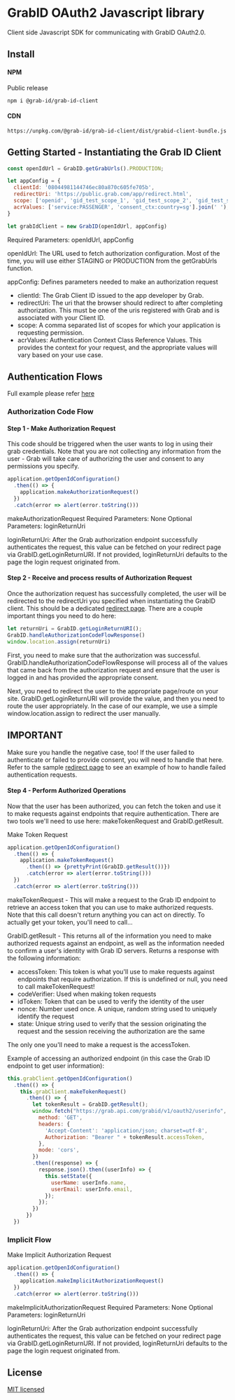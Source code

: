 # GrabID OAuth2 Javascript library

Client side Javascript SDK for communicating with GrabID OAuth2.0.

## Install

#### NPM

Public release

`npm i @grab-id/grab-id-client`

#### CDN

`https://unpkg.com/@grab-id/grab-id-client/dist/grabid-client-bundle.js`

## Getting Started - Instantiating the Grab ID Client

```javascript
const openIdUrl = GrabID.getGrabUrls().PRODUCTION;

let appConfig = {
  clientId: '08044981144746ec80a870c605fe705b',
  redirectUri: 'https://public.grab.com/app/redirect.html',
  scope: ['openid', 'gid_test_scope_1', 'gid_test_scope_2', 'gid_test_scope_3'].join(' '),
  acrValues: ['service:PASSENGER', 'consent_ctx:country=sg'].join(' '),
}

let grabIdClient = new GrabID(openIdUrl, appConfig)
```
Required Parameters: openIdUrl, appConfig

openIdUrl: The URL used to fetch authorization configuration. Most of the time, you will use either STAGING or PRODUCTION from the getGrabUrls function.

appConfig: Defines parameters needed to make an authorization request

- clientId: The Grab Client ID issued to the app developer by Grab.
- redirectUri: The uri that the browser should redirect to after completing authorization. This must be one of the uris registered with Grab and is associated with your Client ID.
- scope: A comma separated list of scopes for which your application is requesting permission.
- acrValues: Authentication Context Class Reference Values. This provides the context for your request, and the appropriate values will vary based on your use case.


## Authentication Flows

Full example please refer [here](./app/index.html)

###  Authorization Code Flow

#### Step 1 - Make Authorization Request

This code should be triggered when the user wants to log in using their grab credentials. Note that you are not collecting any information from the user - Grab will take care of authorizing the user and consent to any permissions you specify.

```javascript
application.getOpenIdConfiguration()
  .then(() => {
    application.makeAuthorizationRequest()
  })
  .catch(error => alert(error.toString()))
```
makeAuthorizationRequest
Required Parameters: None
Optional Parameters: loginReturnUri

loginReturnUri: After the Grab authorization endpoint successfully authenticates the request, this value can be fetched on your redirect page via GrabID.getLoginReturnURI. If not provided, loginReturnUri defaults to the page the login request originated from.

#### Step 2 - Receive and process results of Authorization Request

Once the authorization request has successfully completed, the user will be redirected to the redirectUri you specified when instantiating the GrabID client. This should be a dedicated [redirect page](./app/redirect.html). There are a couple important things you need to do here:

```javascript
let returnUri = GrabID.getLoginReturnURI();
GrabID.handleAuthorizationCodeFlowResponse()
window.location.assign(returnUri)
```

First, you need to make sure that the authorization was successful. GrabID.handleAuthorizationCodeFlowResponse will process all of the values that came back from the authorization request and ensure that the user is logged in and has provided the appropriate consent.

Next, you need to redirect the user to the appropriate page/route on your site. GrabID.getLoginReturnURI will provide the value, and then you need to route the user appropriately. In the case of our example, we use a simple window.location.assign to redirect the user manually.

## IMPORTANT

Make sure you handle the negative case, too! If the user failed to authenticate or failed to provide consent, you will need to handle that here. Refer to the sample [redirect page](./app/redirect.html) to see an example of how to handle failed authentication requests.

#### Step 4 - Perform Authorized Operations

Now that the user has been authorized, you can fetch the token and use it to make requests against endpoints that require authentication. There are two tools we'll need to use here: makeTokenRequest and GrabID.getResult.

Make Token Request

```javascript
application.getOpenIdConfiguration()
  .then(() => {
    application.makeTokenRequest()
      .then(() => {prettyPrint(GrabID.getResult())})
      .catch(error => alert(error.toString()))
  })
  .catch(error => alert(error.toString()))
```
makeTokenRequest - This will make a request to the Grab ID endpoint to retrieve an access token that you can use to make authorized requests. Note that this call doesn't return anything you can act on directly. To actually get your token, you'll need to call...

GrabID.getResult - This returns all of the information you need to make authorized requests against an endpoint, as well as the information needed to confirm a user's identity with Grab ID servers. Returns a response with the following information:

- accessToken: This token is what you'll use to make requests against endpoints that require authorization. If this is undefined or null, you need to call makeTokenRequest!
- codeVerifier: Used when making token requests
- idToken: Token that can be used to verify the identity of the user
- nonce: Number used once. A unique, random string used to uniquely identify the request
- state: Unique string used to verify that the session originating the request and the session receiving the authorization are the same

The only one you'll need to make a request is the accessToken.

Example of accessing an authorized endpoint (in this case the Grab ID endpoint to get user information):

```javascript
this.grabClient.getOpenIdConfiguration()
  .then(() => {
    this.grabClient.makeTokenRequest()
      .then(() => {
        let tokenResult = GrabID.getResult();
        window.fetch("https://grab.api.com/grabid/v1/oauth2/userinfo", {
          method: 'GET',
          headers: {
            'Accept-Content': 'application/json; charset=utf-8',
            Authorization: "Bearer " + tokenResult.accessToken,
          },
          mode: 'cors',
        })
        .then((response) => { 
          response.json().then((userInfo) => {
            this.setState({
              userName: userInfo.name,
              userEmail: userInfo.email,
            });
          });
        })
      })
  })
```

### Implicit Flow

Make Implicit Authorization Request

```javascript
application.getOpenIdConfiguration()
  .then(() => {
    application.makeImplicitAuthorizationRequest()
  })
  .catch(error => alert(error.toString()))
```
makeImplicitAuthorizationRequest
Required Parameters: None
Optional Parameters: loginReturnUri

loginReturnUri: After the Grab authorization endpoint successfully authenticates the request, this value can be fetched on your redirect page via GrabID.getLoginReturnURI. If not provided, loginReturnUri defaults to the page the login request originated from.

## License

[MIT licensed](./LICENSE)